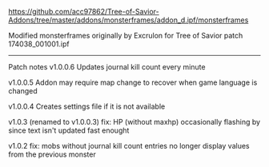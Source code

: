 https://github.com/acc97862/Tree-of-Savior-Addons/tree/master/addons/monsterframes/addon_d.ipf/monsterframes

Modified monsterframes originally by Excrulon for Tree of Savior patch 174038_001001.ipf

---
Patch notes
v1.0.0.6
Updates journal kill count every minute

v1.0.0.5
Addon may require map change to recover when game language is changed

v1.0.0.4
Creates settings file if it is not available

v1.0.3 (renamed to v1.0.0.3)
fix: HP (without maxhp) occasionally flashing by since text isn't updated fast enought

v1.0.2
fix: mobs without journal kill count entries no longer display values from the previous monster
